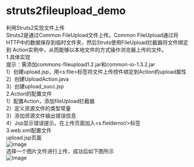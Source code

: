 # struts2fileupload_demo
利用Struts2实现文件上传<br>
Struts2是通过Common FileUpload文件上传。Common FileUpload通过将HTTP中的数据保存到临时文件夹，然后Struts使用FileUpload拦截器将文件绑定到
Action实例中，从而能够以本地文件的方式操作浏览器上传的文件。<br>
1.具体实现<br>
提示：需添加commons-fileupload1.2.jar和common-io-1.3.2.jar<br>
1）创建upload.jsp，用<s:file>标签将文件上传控件绑定到Action的upload属性<br>
2）创建UploadAction.java<br>
3）创建upload_succ.jsp<br>
2.Action的配置文件<br>
1）配置Action，添加fileUpload拦截器<br>
2）定义资源文件的类型常量<br>
3）添加资源文件输出错误信息<br>
4）Jsp显示错误提示。在上传页面加入<s:fielderror/>标签<br>
3.web.xml配置文件<br>
upload.jsp页面<br>
![image](https://github.com/ericdoomed/struts2fileupload_demo/blob/master/src/pics/01.PNG)<br>
选择一个图片文件进行上传，成功后如下图所示<br>
![image](https://github.com/ericdoomed/struts2fileupload_demo/blob/master/src/pics/02.PNG)
